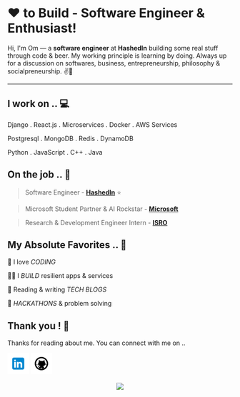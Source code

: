 <!-- Don't remove this --- https://github.com/ombharatiya -->

<!-- links to social media icons -->
<!-- no need to change these -->

<!-- icons  -->

[1.1]: https://github.com/iliasprc/iliasprc/blob/master/assets/icons/icons8-linkedin-48.png (linkedin icon with padding)
[2.1]: https://github.com/iliasprc/iliasprc/blob/master/assets/icons/icons8-github-48.png (github icon with padding)
[3.1]: https://github.com/oiliasprc/iliasprc/blob/master/assets/icons/icons8-twitter-48.png (twitter icon with padding)
[4.1]: https://github.com/iliasprc/iliasprc/blob/master/assets/icons/icons8-medium-new-48.png (medium icon with padding)
[5.1]: https://github.com/iliasprc/iliasprc/blob/master/assets/icons/icons8-stack-overflow-48.png (stackoverflow icon with padding)
[6.1]: https://github.com/iliasprc/iliasprc/blob/master/assets/icons/icons8-dev-48.png (dev icon with padding)

<!-- links to my social media accounts -->

[1]: https://www.linkedin.com/in/ilias-papastratis-16819412a/
[2]: https://github.com/iliasprc
[3]: ''
[4]: ''
[5]: ''
[6]: http://dev.to/ombharatiya

<!-- Don't remove this --- https://github.com/ombharatiya -->




<!-- section - intro -->
<!--#### **SDE** @ **HashedIn | Microsoft | ISRO** -->

# ❤ to Build - Software Engineer & Enthusiast!


Hi, I'm Om — a **software engineer** at **HashedIn** building some real stuff through code & beer. My working principle is learning by doing. Always up for a discussion on  softwares, business, entrepreneurship, philosophy & socialpreneurship. ✌💖

<!-- section - intro -->

<!-- section - social media icons -->
<!--
[![linkedin iliasprc][1.1]][1]
[![github iliasprc][2.1]][2]
[![twitter iliasprc][3.1]][3]
[![medium iliasprc][4.1]][4]
[![stackoverflow iliasprc][5.1]][5]
[![dev to iliasprc][6.1]][6]
-->
<!-- section - social media icons -->

 ---

<!-- section - skills -->

## I work on .. 💻

Django . React.js . Microservices . Docker . AWS Services

Postgresql . MongoDB . Redis . DynamoDB

Python . JavaScript . C++ . Java

<!-- section - skills -->

<!-- section - job details -->

## On the job .. 💯

> Software Engineer - [**HashedIn**](https://hashedin.com)  ⭐

> Microsoft Student Partner & AI Rockstar - [**Microsoft**](https://studentambassadors.microsoft.com/en-us)

> Research & Development Engineer Intern - [**ISRO**](https://www.isro.gov.in)


<!-- section - job details -->


<!-- section - interests -->

## My Absolute Favorites .. 💖

🦄 I love _CODING_

👨‍💻 I _BUILD_ resilient apps & services

📰 Reading & writing _TECH BLOGS_

🍕 _HACKATHONS_ & problem solving

<!-- section - interests -->

<!-- section - blogs -->
<!--
## Check my blogs & posts .. ✨

- [Building GitHub Profile using README.md](https://medium.com/@ombharatiya/building-github-profile-using-readme-md-ombharatiya-8d7663e8456b)

- [When to choose NoSQL over SQL?](https://dev.to/ombharatiya/when-to-choose-nosql-over-sql-536p)

- [Dockerize Django PostgreSQL — Simple Set-Up using Docker Compose](https://medium.com/@ombharatiya/dockerize-django-postgresql-simple-docker-compose-set-up-ombharatiya-13026aa142c3)

- [Failure Story behind the Demo-2 launch mission of SpaceX cc Elon Musk](https://www.linkedin.com/posts/activity-6672761818504679424-y1Cf)

- [Lightsabers Problem - Hashing](https://medium.com/@ombharatiya/lightsabers-problem-hashing-programming-in-c-b546c6f5331a)

- [Why Java in the name of JavaScript](https://www.linkedin.com/posts/activity-6674171656325468160-u48L)

- [₹ 1.5 Crore worth resources to students by GitHub](https://www.linkedin.com/posts/activity-6669904120138350592-U1wQ)

- [Heros of Chandrayaan-2 Launch Mission ISRO](https://www.linkedin.com/posts/activity-6559739007759151104-jbOu)

- [A blog on Microsoft AI bot Ruuh](https://medium.com/datadriveninvestor/can-an-ai-bot-be-my-girlfriend-a-blog-on-our-desi-ai-chatbot-ruuh-39b9c98c93a1)
-->
<!-- section - blogs -->





## Thank you ! 🙏

Thanks for reading about me. You can connect with me on ..

<!-- section - social media icons -->

[![linkedin iliasprc][1.1]][1]
[![github iliasprc][2.1]][2]
<!--[![twitter iliasprc][3.1]][3]
[![medium iliasprc][4.1]][4]
[![stackoverflow iliasprc][5.1]][5]
[![dev to iliasprc][6.1]][6]-->

<!-- section - social media icons -->

<p align='center'>
<img align='center' src="https://visitor-badge.glitch.me/badge?page_id=ombharatiya.visitor-badge">
 <p/>
